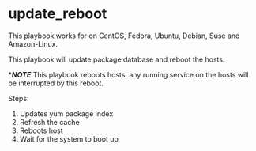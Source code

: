 # update_reboot
This playbook works for on CentOS, Fedora, Ubuntu, Debian, Suse and Amazon-Linux.

This playbook will update package database and reboot the hosts.

****NOTE***
This playbook reboots hosts, any running service on the hosts will be interrupted by this reboot. 

Steps:

1. Updates yum package index
2. Refresh the cache
3. Reboots host
4. Wait for the system to boot up
